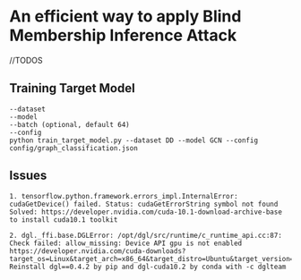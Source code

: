 # An efficient way to apply Blind Membership Inference Attack

//TODOS

## Training Target Model

    --dataset
    --model
    --batch (optional, default 64)
    --config
    python train_target_model.py --dataset DD --model GCN --config config/graph_classification.json


## Issues
    1. tensorflow.python.framework.errors_impl.InternalError: cudaGetDevice() failed. Status: cudaGetErrorString symbol not found
    Solved: https://developer.nvidia.com/cuda-10.1-download-archive-base to install cuda10.1 toolkit

    2. dgl._ffi.base.DGLError: /opt/dgl/src/runtime/c_runtime_api.cc:87: Check failed: allow_missing: Device API gpu is not enabled 
    https://developer.nvidia.com/cuda-downloads?target_os=Linux&target_arch=x86_64&target_distro=Ubuntu&target_version=2004&target_type=runfilelocal
    Reinstall dgl==0.4.2 by pip and dgl-cuda10.2 by conda with -c dglteam